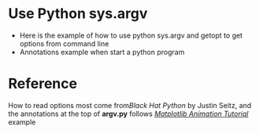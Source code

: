 # Use Python sys.argv
- Here is the example of how to use python sys.argv and getopt to get options from command line
- Annotations example when start a python program



# Reference

How to read options most come from*Black Hat Python* by Justin Seitz, and the annotations at the top of **argv.py** follows [*Matplotlib Animation Tutorial*](https://jakevdp.github.io/blog/2012/08/18/matplotlib-animation-tutorial/) example